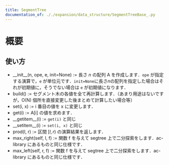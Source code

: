 ```yaml
---
title: SegmentTree
documentation_of: ././expansion/data_structure/SegmentTreeBase_.py
---
```


# 概要

## 使い方
- \_\_init\_\_(n, ope, e, init=None) := 長さ $n$ の配列 A を作成します．`ope` が指定する演算で，`e` が単位元です．`init=None`に長さ$n$の配列を指定した場合はそれが初期値に，そうでない場合は `e` が初期値になります．
- build() := セグメント木の各値を全て再計算します．（あまり用途はないですが，O(N) 個所を直接変更した後まとめて計算したい場合等）
- set(i, x) := i 番目の値を x に変更します．
- get(i) := A[i] の値を求めます．
- \_\_getitem\_\_(i) := `get(i)` と同じ
- \_\_setitem\_\_(i) := `set(i, x)` と同じ
- prod(l, r) := 区間 $[l, r)$ の演算結果を返します．
- max_right(self, l, f) := 関数 f を与えて segtree 上で二分探索をします．ac-library にあるものと同じ仕様です．
- max_left(self, r, f) := 関数 f を与えて segtree 上で二分探索をします．ac-library にあるものと同じ仕様です．
